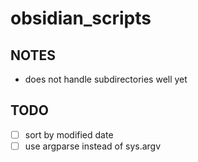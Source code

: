 # obsidian_scripts

## NOTES

- does not handle subdirectories well yet

## TODO

- [ ] sort by modified date
- [ ] use argparse instead of sys.argv